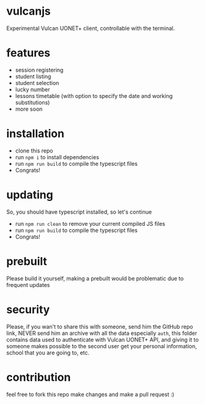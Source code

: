 # vulcanjs
Experimental Vulcan UONET+ client, controllable with the terminal.

# features

- session registering
- student listing
- student selection
- lucky number
- lessons timetable (with option to specify the date and working substitutions)
- more soon

# installation
  - clone this repo
  - run `npm i` to install dependencies
  - run `npm run build` to compile the typescript files
  - Congrats!

# updating
  So, you should have typescript installed, so let's continue
  - run `npm run clean` to remove your current compiled JS files
  - run `npm run build` to compile the typescript files
  - Congrats!
  
# prebuilt 
Please build it yourself, making a prebuilt would be problematic due to frequent updates


# security
Please, if you wan't to share this with someone, send him the GitHub repo link, NEVER send him an archive with all the data especially `auth`, this folder contains data used to authenticate with Vulcan UONET+ API, and giving it to someone makes possible to the second user get your personal information, school that you are going to, etc.

# contribution
feel free to fork this repo make changes and make a pull request :)
